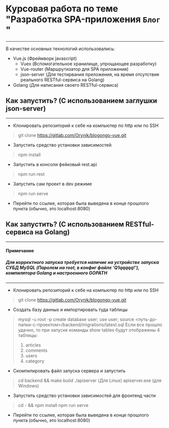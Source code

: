 # Курсовая работа по теме "Разработка SPA-приложения `Блог` "
* * * 
В качестве основных технологий использовались:
* Vue.js (Фреймворк javascript)
    * Vuex (Вспомогательное хранилище, упрощающее разработку)
    * Vue-router (Маршрутизатор для SPA приложения)
    * json-server (Для тестирвания преложения, на время отсутствия реального RESTful-сервиса на Golang)
* Golang (Для написания своего RESTful-сервиса)

## Как запустить? (С использованием заглушки json-server)
* * *
* Клонировать репозиторий к себе на компьютер по http или по SSH
> git clone https://gitlab.com/Orynik/blogongo-vue.git

* Запустить средство установки зависимостей
> npm install

* Запустить в консоли фейковый rest.api
> npm run rest

* Запустить сам проект в dev режиме
> npm run serve

* Перейти по ссылке, которая была выведена в конце прошлого пункта (обычно, это localhost:8080)

## Как запустить? (С использованием RESTful-сервиса на Golang)
* * * 
#### Примечание
##### Для корректного запуска требуется наличие на устройстве запуска СУБД MySQL (Паролем на root, в конфиг файле 'Q1qqqqq!'), компилятора Golang и настроенного GOPATH
* * *
* Клонировать репозиторий к себе на компьютер по http или по SSH
> git clone https://gitlab.com/Orynik/blogongo-vue.git

* Создать базу данных и импортировать туда таблицы
>  mysql -u root -p 
>  create database user;
>  use user;
>  source <путь-до-папки-с-проектом>/backend/migrations/latest.sql
> Если все прошло удачно, то при запуске команды show tables будут отображены 4 таблицы:
> 1. articles
> 2. comments
> 3. users
> 4. category

* Скомпилировать файл запуска сервера и запустить
> cd backend && make build
> ./apiserver (Для Linux) apiserver.exe (для Windows)

* Запустить средство установки зависимостей для фронтенд части
> cd - && npm install
> npm run serve

* Перейти по ссылке, которая была выведена в конце прошлого пункта (обычно, это localhost:8080)
